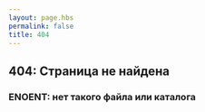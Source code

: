 ```yaml
---
layout: page.hbs
permalink: false
title: 404
---
```

## 404: Страница не найдена
### ENOENT: нет такого файла или каталога
